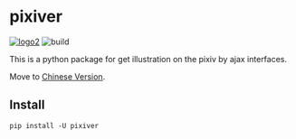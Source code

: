 pixiver
=======

[![logo2](https://img.shields.io/badge/pypi-0.0.7.1002-blue.svg)](https://pypi.org/project/pixiver/)
![build](https://travis-ci.org/darkchii/pixiver.svg?branch=master)

This is a python package for get illustration on the pixiv by ajax interfaces.

Move to [Chinese Version](README-cn.md).

Install
-------

`pip install -U pixiver`
